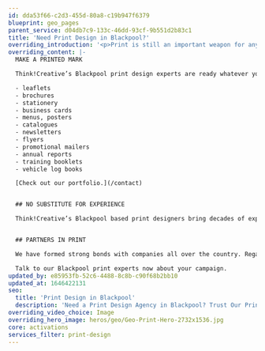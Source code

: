 ```yaml
---
id: dda53f66-c2d3-455d-80a8-c19b947f6379
blueprint: geo_pages
parent_service: d04db7c9-133c-46dd-93cf-9b551d2b83c1
title: 'Need Print Design in Blackpool?'
overriding_introduction: '<p>Print is still an important weapon for any fully rounded marketing project. Think!Creative’s Blackpool based print design experts believe that nothing compares to a sensory experience. Print is something that can be touched and smelt. The tactile benefit to print increases the likelihood of the reader retaining the message.</p>'
overriding_content: |-
  MAKE A PRINTED MARK

  Think!Creative’s Blackpool print design experts are ready whatever your company’s print needs. We have a huge portfolio of printed work that includes:

  - leaflets
  - brochures
  - stationery
  - business cards
  - menus, posters
  - catalogues
  - newsletters
  - flyers
  - promotional mailers
  - annual reports
  - training booklets
  - vehicle log books

  [Check out our portfolio.](/contact)


  ## NO SUBSTITUTE FOR EXPERIENCE

  Think!Creative’s Blackpool based print designers bring decades of experience when it comes to print campaigns. That’s vital, because having people in the creative hot seat who were around when print was king means they know every trick to getting maximum engagement from your target audience. We regularly create print work for large companies such as BAE Systems, Utiligroup, BP and many more.


  ## PARTNERS IN PRINT

  We have formed strong bonds with companies all over the country. Regardless of size or commercial reach they keep coming back to our Blackpool print design company. They do that because they know we’ll give everything to every print challenge, ensuring your print material hits its mark every time. Does your company have a print material project?

  Talk to our Blackpool print experts now about your campaign.
updated_by: e85953fb-52c6-4488-8c8b-c90f68b2bb10
updated_at: 1646422131
seo:
  title: 'Print Design in Blackpool'
  description: 'Need a Print Design Agency in Blackpool? Trust Our Print Design Experts to Help Your Company Make a Print Splash. Call us on 01253 297900.'
overriding_video_choice: Image
overriding_hero_image: heros/geo/Geo-Print-Hero-2732x1536.jpg
core: activations
services_filter: print-design
---
```

